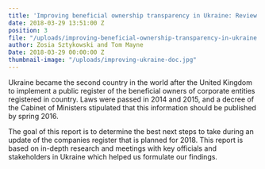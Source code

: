 ```yaml
---
title: 'Improving beneficial ownership transparency in Ukraine: Review and recommendations'
date: 2018-03-29 13:51:00 Z
position: 3
file: "/uploads/improving-beneficial-ownership-transparency-in-ukraine.pdf"
author: Zosia Sztykowski and Tom Mayne
Date: 2018-03-29 00:00:00 Z
thumbnail-image: "/uploads/improving-ukraine-doc.jpg"
---
```


Ukraine became the second country in the world after the United Kingdom to implement a public register of the beneficial owners of corporate entities registered in country. Laws were passed in 2014 and 2015, and a decree of the Cabinet of Ministers stipulated that this information should be published by spring 2016. 

The goal of this report is to determine the best next steps to take during an update of the companies register that is planned for 2018. This report is based on in-depth research and meetings with key officials and stakeholders in Ukraine which helped us formulate our findings.